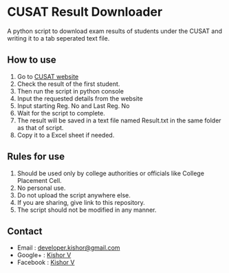 # CUSAT Result Downloader
A python script to download exam results of students under the CUSAT and writing it to a tab seperated text file.

## How to use
1. Go to [CUSAT website](http://exam.cusat.ac.in/)
2. Check the result of the first student.
3. Then run the script in python console
4. Input the requested details from the website
5. Input starting Reg. No and Last Reg. No
6. Wait for the script to complete.
7. The result will be saved in a text file named Result.txt in the same folder as that of script.
8. Copy it to a Excel sheet if needed.


## Rules for use
1. Should be used only by college authorities or officials like College Placement Cell.
2. No personal use.
3. Do not upload the script anywhere else.
4. If you are sharing, give link to this repository.
5. The script should not be modified in any manner.


## Contact
* Email : [developer.kishor@gmail.com](mailto:developer.kishor@gmail.com)
* Google+ : [Kishor V](https://plus.google.com/+kishorv06/)
* Facebook : [Kishor V](https://facebook.com/kishorv06)


